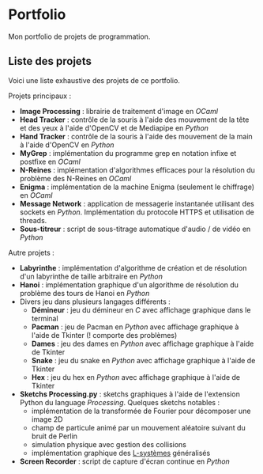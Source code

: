 # Portfolio

Mon portfolio de projets de programmation.

## Liste des projets

Voici une liste exhaustive des projets de ce portfolio.

Projets principaux :
- **Image Processing** : librairie de traitement d'image en *OCaml*
- **Head Tracker** : contrôle de la souris à l'aide des mouvement de la tête et des yeux à l'aide d'OpenCV et de Mediapipe en *Python*
- **Hand Tracker** : contrôle de la souris à l'aide des mouvement de la main à l'aide d'OpenCV en *Python*
- **MyGrep** : implémentation du programme grep en notation infixe et postfixe en *OCaml*
- **N-Reines** : implémentation d'algorithmes efficaces pour la résolution du problème des N-Reines en *OCaml*
- **Enigma** : implémentation de la machine Enigma (seulement le chiffrage) en *OCaml*
- **Message Network** : application de messagerie instantanée utilisant des sockets en *Python*. Implémentation du protocole HTTPS et utilisation de threads.
- **Sous-titreur** : script de sous-titrage automatique d'audio / de vidéo en *Python*

Autre projets :
- **Labyrinthe** : implémentation d'algorithme de création et de résolution d'un labyrinthe de taille arbitraire en *Python*
- **Hanoi** : implémentation graphique d'un algorithme de résolution du problème des tours de Hanoi en *Python*
- Divers jeu dans plusieurs langages différents :
    - **Démineur** : jeu du démineur en *C* avec affichage graphique dans le terminal
    - **Pacman** : jeu de Pacman en *Python* avec affichage graphique à l'aide de Tkinter (! comporte des problèmes)
    - **Dames** : jeu des dames en *Python* avec affichage graphique à l'aide de Tkinter
    - **Snake** : jeu du snake en *Python* avec affichage graphique à l'aide de Tkinter
    - **Hex** : jeu du hex en *Python* avec affichage graphique à l'aide de Tkinter
- **Sketchs Processing.py** : sketchs graphiques à l'aide de l'extension Python du language *Processing*. Quelques sketchs notables :
    - implémentation de la transformée de Fourier pour décomposer une image 2D
    - champ de particule animé par un mouvement aléatoire suivant du bruit de Perlin
    - simulation physique avec gestion des collisions
    - implémentation graphique des [L-systèmes](https://fr.wikipedia.org/wiki/L-Syst%C3%A8me) généralisés
- **Screen Recorder** : script de capture d'écran continue en *Python*
